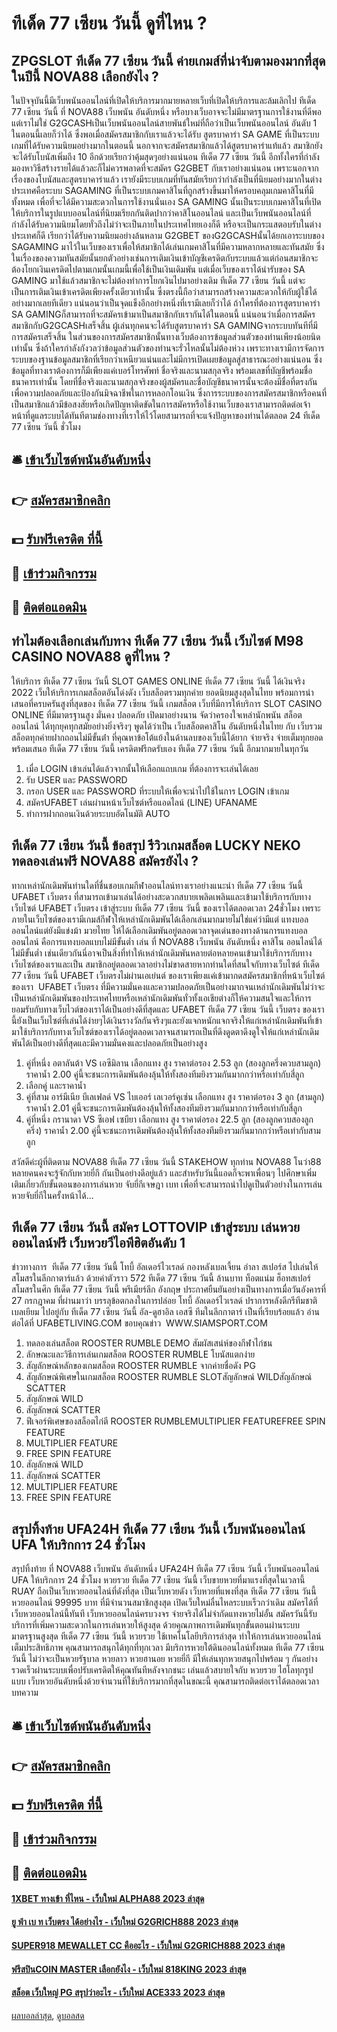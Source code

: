 # ทีเด็ด 77 เซียน วันนี้ ดูที่ไหน ?
## ZPGSLOT ทีเด็ด 77 เซียน วันนี้ ค่ายเกมส์ที่น่าจับตามองมากที่สุดในปีนี้ NOVA88 เลือกยังไง ?
ในปัจจุบันนี้มีเว็บพนันออนไลน์ที่เปิดให้บริการมากมายหลายเว็บที่เปิดให้บริการและล้มเลิกไป ทีเด็ด 77 เซียน วันนี้ ที่ NOVA88 เว็บพนัน อันดับหนึ่ง หรือบางเว็บอาจจะไม่มีมาตรฐานการใช้งานที่ดีพอ แต่เราไม่ใช่ G2GCASHเป็นเว็บพนันออนไลน์สายพันธ์ใหม่ที่ถือว่าเป็นเว็บพนันออนไลน์ อันดับ 1 ในตอนนี้เลยก็ว่าได้ ซึ่งพอเมื่อสมัครสมาชิกกับเราแล้วจะได้รับ สูตรบาคาร่า SA GAME ที่เป็นระบบเกมที่ได้รับความนิยมอย่างมากในตอนนี้ นอกจากจะสมัครสมาชิกแล้วได้สูตรบาคาร่าแท้แล้ว สมาชิกยังจะได้รับโบนัสเพิ่มถึง 10 อีกด้วยเรียกว่าคุ้มสุดๆอย่างแน่นอน ทีเด็ด 77 เซียน วันนี้ อีกทั้งใครที่กำลังมองหาวิธีสร้างรายได้แล้วละก็ไม่ควรพลาดที่จะสมัคร G2GBET กับเราอย่างแน่นอน เพราะนอกจากเรื่องของโบนัสและสูตรบาคาร่าแล้ว เรายังมีระบบเกมที่ทันสมัยเรียกว่ากำลังเป็นที่นิยมอย่างมากในต่างประเทศคือระบบ SAGAMING ที่เป็นระบบเกมคาสิโนที่ถูกสร้างขึ้นมาให้ครอบคลุมเกมคาสิโนที่มีทั้งหมด เพื่อที่จะได้มีความสะดวกในการใช้งานนั่นเอง
SA GAMING นั้นเป็นระบบเกมคาสิโนที่เปิดให้บริการในรูปแบบออนไลน์ที่นิยมเรียกกันติดปากว่าคาสิโนออนไลน์ และเป็นเว็บพนันออนไลน์ที่กำลังได้รับความนิยมโดยทั่วถึงไม่ว่าจะเป็นภายในประเทศไทยเองก็ดี หรือจะเป็นกระแสตอบรับในต่างประเทศก็ดี เรียกว่าได้รับความนิยมอย่างล้นหลาม G2GBET ของG2GCASHนั้นได้ยกเอาระบบของ SAGAMING มาไว้ในเว็บของเราเพื่อให้สมาชิกได้เล่นเกมคาสิโนที่มีความหลากหลายและทันสมัย ซึ่งในเรื่องของความทันสมัยนั้นยกตัวอย่างเช่นการเติมเงินเข้าบัญชีเครดิตกับระบบแล้วแต่ก่อนสมาชิกจะต้องโยกเงินเครดิตไปตามเกมนั้นเกมนี้เพื่อใช้เป็นเงินเดิมพัน แต่เมื่อเว็บของเราได้นำรับของ SA GAMING มาใช้แล้วสมาชิกจะไม่ต้องทำการโยกเงินไปมาอย่างเดิม ทีเด็ด 77 เซียน วันนี้ แต่จะเป็นการเติมเงินเข้าเครดิตเพียงครั้งเดียวเท่านั้น ซึ่งตรงนี้ถือว่าสามารถสร้างความสะดวกให้กับผู้ใช้ได้อย่างมากเลยทีเดียว แน่นอนว่าเป็นจุดแข็งอีกอย่างหนึ่งที่เรามีเลยก็ว่าได้ ถ้าใครที่ต้องการสูตรบาคาร่า SA GAMINGก็สามารถที่จะสมัครเข้ามาเป็นสมาชิกกับเรากันได้ในตอนนี้
แน่นอนว่าเมื่อการสมัครสมาชิกกับG2GCASHเสร็จสิ้น ผู้เล่นทุกคนจะได้รับสูตรบาคาร่า SA GAMINGจากระบบทันทีที่มีการสมัครเสร็จสิ้น ในส่วนของการสมัครสมาชิกนั้นทางเว็บต้องการข้อมูลส่วนตัวของท่านเพียงน้อยนิดเท่านั้น ซึ่งถ้าใครกำลังกังวลว่าข้อมูลส่วนตัวของท่านจะรั่วไหลนั้นไม่ต้องห่วง เพราะทางเรามีการจัดการระบบของฐานข้อมูลสมาชิกที่เรียกว่าเหนียวแน่นและไม่มีการเปิดเผยข้อมูลสู่สาธารณะอย่างแน่นอน ซึ่งข้อมูลที่ทางเราต้องการก็มีเพียงแค่เบอร์โทรศัพท์ ชื่อจริงและนามสกุลจริง พร้อมเลขที่บัญชีพร้อมชื่อธนาคารเท่านั้น โดยที่ชื่อจริงและนามสกุลจริงของผู้สมัครและชื่อบัญชีธนาคารนั้นจะต้องมีชื่อที่ตรงกันเพื่อความปลอดภัยและป้องกันมิจฉาชีพในการหลอกโอนเงิน ซึ่งการระบบของการสมัครสมาชิกหรือคนที่เป็นสมาชิกแล้วมีข้อสงสัยหรือเกิดปัญหาติดขัดในการสมัครหรือใช้งานเว็บของเราสามารถติดต่อเจ้าหน้าที่ดูแลระบบได้ทันทีตามช่องทางที่เราให้ไว้โดยสามารถที่จะแจ้งปัญหาของท่านได้ตลอด 24 ทีเด็ด 77 เซียน วันนี้ ชั่วโมง

## 🛎 [เข้าเว็บไซต์พนันอันดับหนึ่ง](https://bit.ly/3SdLNi2)
## 👉 [สมัครสมาชิกคลิก](https://bit.ly/3SdLNi2)
## 💵 [รับฟรีเครดิต ที่นี้](https://bit.ly/3dyRKHj)
## 👑 [เข้าร่วมกิจกรรม](https://bit.ly/3dyRKHj)
## 📱 [ติดต่อแอดมิน](https://bit.ly/3dyRKHj)

## ทำไมต้องเลือกเล่นกับทาง ทีเด็ด 77 เซียน วันนี้ เว็บไซต์ M98 CASINO NOVA88 ดูที่ไหน ?
ให้บริการ ทีเด็ด 77 เซียน วันนี้ SLOT GAMES ONLINE ทีเด็ด 77 เซียน วันนี้ ได้เงินจริง 2022 เว็บให้บริการเกมสล็อตอันโด่งดัง เว็บสล็อตรวมทุกค่าย ยอดนิยมสูงสุดในไทย พร้อมการนำเสนอที่ครบครันสูงที่สุดของ ทีเด็ด 77 เซียน วันนี้ เกมสล็อต เว็บที่มีการให้บริการ SLOT CASINO ONLINE ที่มีมาตรฐานสูง มั่นคง ปลอดภัย เปิดมาอย่างนาน จัดว่าครองใจเหล่านักพนัน สล็อตออนไลน์ ได้ทุกยุคทุกสมัยอย่างยิ่งจริงๆ พูดได้ว่าเป็น เว็บสล็อตคาสิโน อันดับหนึ่งในไทย กับ เว็บรวมสล็อตทุกค่ายฝากถอนไม่มีขั้นต่ํา ที่คุณหาข้อโต้แย้งในด้านลบของเว็บนี้ได้ยาก จ่ายจริง จ่ายเต็มทุกยอด พร้อมเสนอ ทีเด็ด 77 เซียน วันนี้ เครดิตฟรีกดรับเอง ทีเด็ด 77 เซียน วันนี้ อีกมากมายในทุกวัน
1. เมื่อ LOGIN เข้าเล่นได้แล้วจากนั้นให้เลือกแถบเกม ที่ต้องการจะเล่นได้เลย
2. รับ USER และ PASSWORD
3. กรอก USER และ PASSWORD ที่ระบบให้เพื่อจะนำไปใช้ในการ LOGIN เข้าเกม
4. สมัครUFABET เล่นผ่านหน้าเว็บไซต์หรือแอดไลน์ (LINE) UFANAME
5. ทำการฝากถอนเงินด้วยระบบอัตโนมัติ AUTO

## ทีเด็ด 77 เซียน วันนี้ ข้อสรุป รีวิวเกมสล็อต LUCKY NEKO ทดลองเล่นฟรี NOVA88 สมัครยังไง ?
ทากเหล่านักเดิมพันท่านใดที่ชื่นชอบเกมกีฬาออนไลน์ทางเราอย่างแนะนำ ทีเด็ด 77 เซียน วันนี้ UFABET เว็บตรง ที่สามารถเข้ามาเล่นได้อย่างสะดวกสบายเพลิดเพลินและเข้ามาใช้บริการกับทางเว็บไซต์ UFABET เว็บตรง เข้าสู่ระบบ ทีเด็ด 77 เซียน วันนี้ ของเราได้ตลอดเวลา 24ชั่วโมง เพราะภายในเว็บไซต์ของเรามีเกมส์กีฬาให้เหล่านักเดิมพันได้เลือกเล่นมากมายไม่ใช่แค่ว่ามีแต่ แทงบอลออนไลน์แต่ยังมีแข่งม้า มวยไทย ให้ได้เลือกเดิมพันอยู่ตลอดเวลาจุดเด่นของทางด้านการแทงบอลออนไลน์ คือการแทงบอลแบบไม่มีขั้นต่ำ เล่น ที่ NOVA88 เว็บพนัน อันดับหนึ่ง คาสิโน ออนไลน์ได้ไม่มีขั้นต่ำ เช่นเดียวกันนี่อาจเป็นสิ่งที่ทำให้เหล่านักเดิมพันหลายต่อหลายคนเข้ามาใช้บริการกับทางเว็บไซต์ของเราและเป็น สมาชิกอยู่ตลอดเวลาอย่างไม่ขาดสายหากท่านใดที่สนใจกับทางเว็บไซต์ ทีเด็ด 77 เซียน วันนี้ UFABET เว็บตรงไม่ผ่านเอเย่นต์ ของเราเพียงแค่เข้ามากดสมัครสมาชิกที่หน้าเว็บไซต์ของเรา  UFABET เว็บตรง ที่มีความมั่นคงและความปลอดภัยเป็นอย่างมากจนเหล่านักเดิมพันไม่ว่าจะเป็นเหล่านักเดิมพันของประเทศไทยหรือเหล่านักเดิมพันทั่วทั้งเอเชียต่างก็ให้ความสนใจและให้การยอมรับกับทางเว็บไวต์ของเราได้เป็นอย่างดีที่สุดและ UFABET ทีเด็ด 77 เซียน วันนี้ เว็บตรง ของเรานี้ยังเป็นเว็บไซต์ที่เล่นได้ง่ายๆได้เงินรางวัลกันจริงๆและยังแจกหนักแจกจริงให้แก่เหล่านักเดิมพันที่เข้ามาใช้บริการกับทางเว็บไซต์ของเราได้อยู่ตลอดเวลาจนสามารถเป็นที่ดึงดูดตาดึงดูใจให้แก่เหล่านักเดิมพันได้เป็นอย่างดีที่สุดและมีความมั่นคงและปลอดภัยเป็นอย่างสูง
1. คู่ที่หนึ่ง อตาลันต้า VS เอซีมิลาน เลือกแทง สูง ราคาต่อรอง 2.53 ลูก (สองลูกครึ่งควบสามลูก) ราคาน้ำ 2.00 คู่นี้จะชนะการเดิมพันต้องลุ้นให้ทั้งสองทีมยิงรวมกันมากกว่าหรือเท่ากับสี่ลูก
2. เลือกคู่ และราคาน้ำ
3. คู่ที่สาม อาร์มีเนีย บีเลเฟลด์ VS ไบเออร์ เลเวอร์คูเซ่น เลือกแทง สูง ราคาต่อรอง 3 ลูก (สามลูก) ราคาน้ำ 2.01 คู่นี้จะชนะการเดิมพันต้องลุ้นให้ทั้งสองทีมยิงรวมกันมากกว่าหรือเท่ากับสี่ลูก
4. คู่ที่หนึ่ง กรานาดา VS ซีเอฟ เซบียา เลือกแทง สูง ราคาต่อรอง 22.5 ลูก (สองลูกควบสองลูกครึ่ง) ราคาน้ำ 2.00 คู่นี้จะชนะการเดิมพันต้องลุ้นให้ทั้งสองทีมยิงรวมกันมากกว่าหรือเท่ากับสามลูก

สวัสดีค่ะผู้ที่ติดตาม NOVA88 ทีเด็ด 77 เซียน วันนี้ STAKEHOW ทุกท่าน NOVA88 โนว่า88 หลายคนคงจะรู้จักกับหวยยี่กี กันเป็นอย่างดีอยู่แล้ว และสำหรับวันนี้แอดก็จะพาเพื่อนๆ ไปศึกษาเพิ่มเติมเกี่ยวกับขั้นตอนของการเล่นหวย จับยี่กีเจษฎา เบท เพื่อที่จะสามารถนำไปดูเป็นตัวอย่างในการเล่นหวยจับยี่กีในครั้งหน้าได้...

## ทีเด็ด 77 เซียน วันนี้ สมัคร LOTTOVIP เข้าสู่ระบบ เล่นหวยออนไลน์ฟรี เว็บหวยวีไอพีฮิตอันดับ 1
ข่าวทางการ  ทีเด็ด 77 เซียน วันนี้ โทบี้ อัลเดอร์ไวเรลด์ กองหลังเบลเจี้ยน อำลา สเปอร์ส ไปเล่นให้สโมสรในลีกกาตาร์แล้ว ด้วยค่าตัวราว 572 ทีเด็ด 77 เซียน วันนี้ ล้านบาท
ท็อตแน่ม ฮ็อทสเปอร์ สโมสรในศึก ทีเด็ด 77 เซียน วันนี้ พรีเมียร์ลีก อังกฤษ ประกาศยืนยันอย่างเป็นทางการเมื่อวันอังคารที่ 27 กรกฎาคม ที่ผ่านมาว่า บรรลุข้อตกลงในการปล่อย โทบี้ อัลเดอร์ไวเรลด์ ปราการหลังดีกรีทีมชาติเบลเยียม ไปอยู่กับ ทีเด็ด 77 เซียน วันนี้ อัล-ดูฮาอิล เอสซี ทีมในลีกกาตาร์ เป็นที่เรียบร้อยแล้ว
อ่านต่อได้ที่ UFABETLIVING.COM
ขอบคุณข่าว  WWW.SIAMSPORT.COM
1. ทดลองเล่นสล็อต ROOSTER RUMBLE DEMO สัมผัสเสน่ห์ของกีฬาไก่ชน
2. ลักษณะและวิธีการเล่นเกมสล็อต ROOSTER RUMBLE โบนัสแตกง่าย
3. สัญลักษณ์หลักของเกมสล็อต ROOSTER RUMBLE จากค่ายชื่อดัง PG
4. สัญลักษณ์พิเศษในเกมสล็อต ROOSTER RUMBLE SLOTสัญลักษณ์ WILDสัญลักษณ์ SCATTER
5. สัญลักษณ์ WILD
6. สัญลักษณ์ SCATTER
7. ฟีเจอร์พิเศษของสล็อตไก่ตี ROOSTER RUMBLEMULTIPLIER FEATUREFREE SPIN FEATURE
8. MULTIPLIER FEATURE
9. FREE SPIN FEATURE
10. สัญลักษณ์ WILD
11. สัญลักษณ์ SCATTER
12. MULTIPLIER FEATURE
13. FREE SPIN FEATURE

## สรุปทิ้งท้าย UFA24H ทีเด็ด 77 เซียน วันนี้ เว็บพนันออนไลน์ UFA ให้บริกการ 24 ชั่วโมง
สรุปทิ้งท้าย ที่ NOVA88 เว็บพนัน อันดับหนึ่ง UFA24H ทีเด็ด 77 เซียน วันนี้ เว็บพนันออนไลน์ UFA ให้บริกการ 24 ชั่วโมง หวยรวย ทีเด็ด 77 เซียน วันนี้ เว็บขายหวยที่มาแรงที่สุดในเวลานี้ RUAY ถือเป็นเว็บหวยออนไลน์ที่ดังที่สุด เป็นเว็บหวยดัง เว็บหวยที่แพงที่สุด ทีเด็ด 77 เซียน วันนี้ หวยออนไลน์ 99995 บาท ที่มีจำนวนสมาชิกสูงสุด เปิดเว็บใหม่ลื่นไหลระบบเร็วกว่าเดิม สมัครได้ที่เว็บหวยออนไลน์นี้ทันที เว็บหวยออนไลน์ครบวงจร จ่ายจริงได้ไม่จำกัดแทงหวยไม่อั้น สมัครวันนี้รับบริการที่เพิ่มความสะดวกในการเล่นหวยให้สูงสุด ด้วยคุณภาพการเดิมพันทุกขั้นตอนผ่านระบบมาตรฐานสูงสุด ทีเด็ด 77 เซียน วันนี้ หวยรวย ใช้เทคโนโลยีบริการล่าสุด ทำให้การเล่นหวยออนไลน์เต็มประสิทธิภาพ คุณสามารถสนุกได้ทุกที่ทุกเวลา มีบริการหวยใต้ดินออนไลน์ทั้งหมด ทีเด็ด 77 เซียน วันนี้ ไม่ว่าจะเป็นหวยรัฐบาล หวยลาว หวยฮานอย หวยยี่กี มีให้เล่นทุกหวยสนุกไปพร้อม ๆ กันอย่างรวดเร็วผ่านระบบเพื่อปรับเครดิตให้คุณทันทีหลังจากชนะ เล่นแล้วสบายใจกับ หวยรวย ไฮโลทุกรูปแบบ เว็บหวยอันดับหนึ่งด้วยจำนวนที่ใช้บริการมากที่สุดในขณะนี้ คุณสามารถติดต่อเราได้ตลอดเวลา
บทความ

## 🛎 [เข้าเว็บไซต์พนันอันดับหนึ่ง](https://bit.ly/3SdLNi2)
## 👉 [สมัครสมาชิกคลิก](https://bit.ly/3SdLNi2)
## 💵 [รับฟรีเครดิต ที่นี้](https://bit.ly/3dyRKHj)
## 👑 [เข้าร่วมกิจกรรม](https://bit.ly/3dyRKHj)
## 📱 [ติดต่อแอดมิน](https://bit.ly/3dyRKHj)

#### [1XBET ทางเข้า ที่ไหน - เว็บใหม่ ALPHA88 2023 ล่าสุด](https://atom.io/themes/1xbet%20ทางเข้า%20ที่ไหน%20-%20เว็บใหม่%20alpha88%202023%20ล่าสุด)
#### [ยู ฟ่า เบ ท เว็บตรง ได้อย่างไร - เว็บใหม่ G2GRICH888 2023 ล่าสุด](https://atom.io/themes/ยู%20ฟ่า%20เบ%20ท%20เว็บตรง%20ได้อย่างไร%20-%20เว็บใหม่%20g2grich888%202023%20ล่าสุด)
#### [SUPER918 MEWALLET CC คืออะไร - เว็บใหม่ G2GRICH888 2023 ล่าสุด](https://atom.io/themes/super918%20mewallet%20cc%20คืออะไร%20-%20เว็บใหม่%20g2grich888%202023%20ล่าสุด)
#### [ฟรีสปินCOIN MASTER เลือกยังไง - เว็บใหม่ 818KING 2023 ล่าสุด](https://atom.io/themes/ฟรีสปินcoin%20master%20เลือกยังไง%20-%20เว็บใหม่%20818king%202023%20ล่าสุด)
#### [สล็อต เว็บใหญ่ PG สรุปว่าอะไร - เว็บใหม่ ACE333 2023 ล่าสุด](https://atom.io/themes/สล็อต%20เว็บใหญ่%20pg%20สรุปว่าอะไร%20-%20เว็บใหม่%20ace333%202023%20ล่าสุด)

[ผลบอลล่าสุด](https://siamsport.tv "ผลบอลล่าสุด"), [ดูบอลสด](https://siamsport.tv/ดูบอลสด "ดูบอลสด")